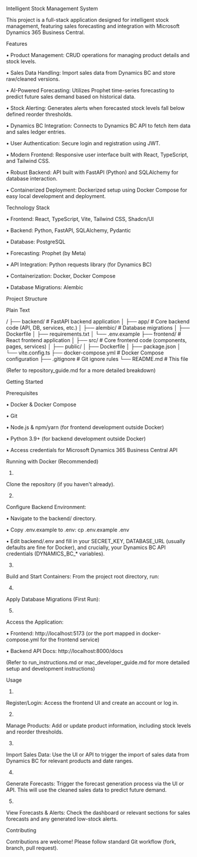 Intelligent Stock Management System

This project is a full-stack application designed for intelligent stock management, featuring sales forecasting and integration with Microsoft Dynamics 365 Business Central.

Features

•
Product Management: CRUD operations for managing product details and stock levels.

•
Sales Data Handling: Import sales data from Dynamics BC and store raw/cleaned versions.

•
AI-Powered Forecasting: Utilizes Prophet time-series forecasting to predict future sales demand based on historical data.

•
Stock Alerting: Generates alerts when forecasted stock levels fall below defined reorder thresholds.

•
Dynamics BC Integration: Connects to Dynamics BC API to fetch item data and sales ledger entries.

•
User Authentication: Secure login and registration using JWT.

•
Modern Frontend: Responsive user interface built with React, TypeScript, and Tailwind CSS.

•
Robust Backend: API built with FastAPI (Python) and SQLAlchemy for database interaction.

•
Containerized Deployment: Dockerized setup using Docker Compose for easy local development and deployment.

Technology Stack

•
Frontend: React, TypeScript, Vite, Tailwind CSS, Shadcn/UI

•
Backend: Python, FastAPI, SQLAlchemy, Pydantic

•
Database: PostgreSQL

•
Forecasting: Prophet (by Meta)

•
API Integration: Python requests library (for Dynamics BC)

•
Containerization: Docker, Docker Compose

•
Database Migrations: Alembic

Project Structure

Plain Text


/
├── backend/          # FastAPI backend application
│   ├── app/            # Core backend code (API, DB, services, etc.)
│   ├── alembic/        # Database migrations
│   ├── Dockerfile
│   ├── requirements.txt
│   └── .env.example
├── frontend/         # React frontend application
│   ├── src/            # Core frontend code (components, pages, services)
│   ├── public/
│   ├── Dockerfile
│   ├── package.json
│   └── vite.config.ts
├── docker-compose.yml # Docker Compose configuration
├── .gitignore         # Git ignore rules
└── README.md          # This file


(Refer to repository_guide.md for a more detailed breakdown)

Getting Started

Prerequisites

•
Docker & Docker Compose

•
Git

•
Node.js & npm/yarn (for frontend development outside Docker)

•
Python 3.9+ (for backend development outside Docker)

•
Access credentials for Microsoft Dynamics 365 Business Central API

Running with Docker (Recommended)

1.
Clone the repository (if you haven't already).

2.
Configure Backend Environment:

•
Navigate to the backend/ directory.

•
Copy .env.example to .env: cp .env.example .env

•
Edit backend/.env and fill in your SECRET_KEY, DATABASE_URL (usually defaults are fine for Docker), and crucially, your Dynamics BC API credentials (DYNAMICS_BC_* variables).



3.
Build and Start Containers: From the project root directory, run:

4.
Apply Database Migrations (First Run):

5.
Access the Application:

•
Frontend: http://localhost:5173 (or the port mapped in docker-compose.yml for the frontend service)

•
Backend API Docs: http://localhost:8000/docs



(Refer to run_instructions.md or mac_developer_guide.md for more detailed setup and development instructions)

Usage

1.
Register/Login: Access the frontend UI and create an account or log in.

2.
Manage Products: Add or update product information, including stock levels and reorder thresholds.

3.
Import Sales Data: Use the UI or API to trigger the import of sales data from Dynamics BC for relevant products and date ranges.

4.
Generate Forecasts: Trigger the forecast generation process via the UI or API. This will use the cleaned sales data to predict future demand.

5.
View Forecasts & Alerts: Check the dashboard or relevant sections for sales forecasts and any generated low-stock alerts.

Contributing

Contributions are welcome! Please follow standard Git workflow (fork, branch, pull request).



